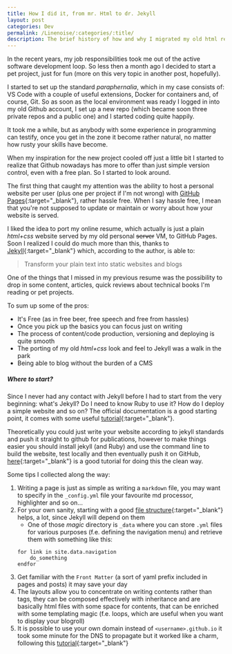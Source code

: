 ```yaml
---
title: How I did it, from mr. Html to dr. Jekyll
layout: post
categories: Dev 
permalink: /Linenoise/:categories/:title/
description: The brief history of how and why I migrated my old html resume to GitHub pages, which by the way gave me the opportunity and the inspiration to add a small technical blog (which you are reading right now) using Jekyll. No CMSs were harmed in the making of this blog.
---
```


In the recent years, my job responsibilities took me out of the active software development loop. So less then a month ago I decided to start a pet project, just for fun (more on this very topic in another post, hopefully). 

I started to set up the standard *paraphernalia*, which in my case consists of: VS Code with a couple of useful extensions, Docker for containers and, of course, Git. So as soon as the local environment was ready I logged in into my old Github account, I set up a new repo (which became soon three private repos and a public one) and I started coding quite happily. 

It took me a while, but as anybody with some experience in programming can testify, once you get in the zone it become rather natural, no matter how rusty your skills have become. 

When my inspiration for the new project cooled off just a little bit I started to realize that Github nowadays has more to offer than just simple version control, even with a free plan. So I started to look around.

The first thing that caught my attention was the ability to host a personal website per user (plus one per project if I'm not wrong) with [GitHub Pages](https://pages.github.com/){:target="_blank"}, rather hassle free. When I say hassle free, I mean that you're not supposed to update or maintain or worry about how your website is served.

I liked the idea to port my online resume, which actually is just a plain *html+css* website served by my old personal ~~server~~ VM, to GitHub Pages. Soon I realized I could do much more than this, thanks to [Jekyll](https://jekyllrb.com/){:target="_blank"} which, according to the author, is able to:
> Transform your plain text into static websites and blogs

One of the things that I missed in my previous resume was the possibility to drop in some content, articles, quick reviews about technical books I'm reading or pet projects.  

To sum up some of the pros:
- It's Free (as in free beer, free speech and free from hassles)
- Once you pick up the basics you can focus just on writing
- The process of content/code production, versioning and deploying is quite smooth
- The porting of my old *html+css* look and feel to Jekyll was a walk in the park
- Being able to blog without the burden of a CMS

##### Where to start?
Since I never had any contact with Jekyll before I had to start from the very beginning: what's Jekyll? Do I need to know Ruby to use it? How do I deploy a simple website and so on?
The official documentation is a good starting point, it comes with some useful [tutorial](https://jekyllrb.com/tutorials/convert-site-to-jekyll/){:target="_blank"}.

Theoretically you could just write your website according to jekyll standards and push it straight to github for publications, however to make things easier you should install jekyll (and Ruby) and use the command line to build the website, test locally and then eventually push it on GitHub, [here](https://docs.github.com/en/pages/setting-up-a-github-pages-site-with-jekyll/creating-a-github-pages-site-with-jekyll){:target="_blank"}  is a good tutorial for doing this the clean way.

Some tips I collected along the way:
1. Writing a page is just as simple as writing a `markdown` file, you may want to specify in the `_config.yml` file your favourite md processor, highlighter and so on... 
2. For your own sanity, starting with a good [file structure](https://jekyllrb.com/docs/structure/){:target="_blank"} helps, a lot, since Jekyll will depend on them
    - One of those *magic* directory is `_data` where you can store `.yml` files for various purposes (f.e. defining the navigation menu) and retrieve them with something like this:
    ```
    for link in site.data.navigation 
        do_something
    endfor
    ```
3. Get familiar with the `Front Matter` (a sort of yaml prefix included in pages and posts) it may save your day
4. The layouts allow you to concentrate on writing contents rather than tags, they can be composed effectively with inheritance and are basically html files with some space for contents, that can be enriched with some templating magic (f.e. loops, which are useful when you want to display your blogroll)
5. It is possible to use your own domain instead of `<username>.github.io` it took some minute for the DNS to propagate but it worked like a charm, following this [tutorial](https://docs.github.com/en/pages/configuring-a-custom-domain-for-your-github-pages-site/about-custom-domains-and-github-pages){:target="_blank"} 


